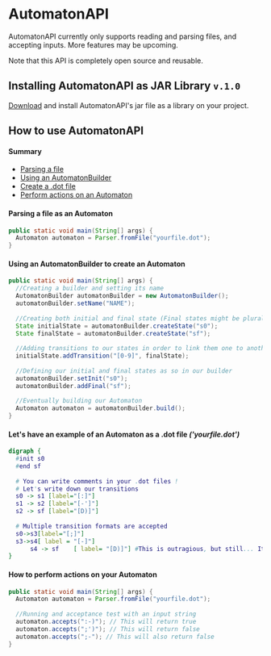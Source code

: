 # AutomatonAPI
AutomatonAPI currently only supports reading and parsing files, and accepting inputs.
More features may be upcoming.

Note that this API is completely open source and reusable.

## Installing AutomatonAPI as JAR Library `v.1.0`
[Download](https://github.com/Leeniiux/automaton/tree/main/jar) and install AutomatonAPI's jar file as a library on your project.

## How to use AutomatonAPI

#### Summary
- [Parsing a file](#parsing-a-file-as-an-automaton)
- [Using an AutomatonBuilder](#using-an-automatonbuilder-to-create-an-automaton)
- [Create a .dot file](#lets-have-an-example-of-an-automaton-as-a-dot-file-yourfiledot)
- [Perform actions on an Automaton](#how-to-perform-actions-on-your-automaton)

#### Parsing a file as an Automaton
```java
public static void main(String[] args) {
  Automaton automaton = Parser.fromFile("yourfile.dot");
}
```

#### Using an AutomatonBuilder to create an Automaton
```java
public static void main(String[] args) {
  //Creating a builder and setting its name
  AutomatonBuilder automatonBuilder = new AutomatonBuilder();
  automatonBuilder.setName("NAME");
  
  //Creating both initial and final state (Final states might be plural)
  State initialState = automatonBuilder.createState("s0");
  State finalState = automatonBuilder.createState("sf");
  
  //Adding transitions to our states in order to link them one to another
  initialState.addTransition("[0-9]", finalState);
  
  //Defining our initial and final states as so in our builder
  automatonBuilder.setInit("s0");
  automatonBuilder.addFinal("sf");
  
  //Eventually building our Automaton
  Automaton automaton = automatonBuilder.build();
}
```

#### Let's have an example of an Automaton as a .dot file *('yourfile.dot')*
```dot
digraph {
  #init s0
  #end sf
  
  # You can write comments in your .dot files !
  # Let's write down our transitions
  s0 -> s1 [label="[:]"]
  s1 -> s2 [label="[-']"]
  s2 -> sf [label="[D)]"]
  
  # Multiple transition formats are accepted
  s0->s3[label="[;]"]
  s3->s4[ label = "[-]"]
      s4 -> sf    [ label= "[D)]"] #This is outragious, but still... It works !
}
```

#### How to perform actions on your Automaton
```java
public static void main(String[] args) {
  Automaton automaton = Parser.fromFile("yourfile.dot");
  
  //Running and acceptance test with an input string
  automaton.accepts(":-)"); // This will return true
  automaton.accepts(";')"); // This will return false
  automaton.accepts(";-"); // This will also return false
}
```
